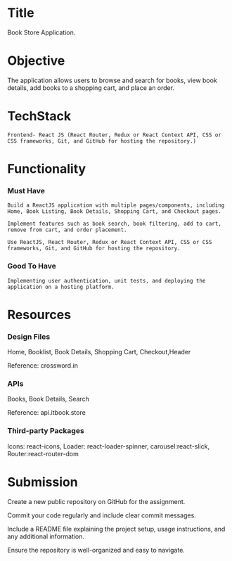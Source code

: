 # Title
Book Store Application.

# Objective

The application  allows users to browse and search for books, view book details, add books to a shopping cart, and place an order.

# TechStack
    Frontend- React JS (React Router, Redux or React Context API, CSS or CSS frameworks, Git, and GitHub for hosting the repository.)

# Functionality

### Must Have

    Build a ReactJS application with multiple pages/components, including Home, Book Listing, Book Details, Shopping Cart, and Checkout pages.

    Implement features such as book search, book filtering, add to cart, remove from cart, and order placement.

    Use ReactJS, React Router, Redux or React Context API, CSS or CSS frameworks, Git, and GitHub for hosting the repository.

### Good To Have

    Implementing user authentication, unit tests, and deploying the application on a hosting platform.
# Resources 

### Design Files
Home, Booklist, Book Details, Shopping Cart, Checkout,Header

Reference: crossword.in

### APIs
Books, Book Details, Search

Reference: api.itbook.store

### Third-party Packages
Icons: react-icons,
Loader: react-loader-spinner,
carousel:react-slick,
Router:react-router-dom

# Submission

Create a new public repository on GitHub for the assignment.

Commit your code regularly and include clear commit messages.

Include a README file explaining the project setup, usage instructions, and any additional information.

Ensure the repository is well-organized and easy to navigate.
